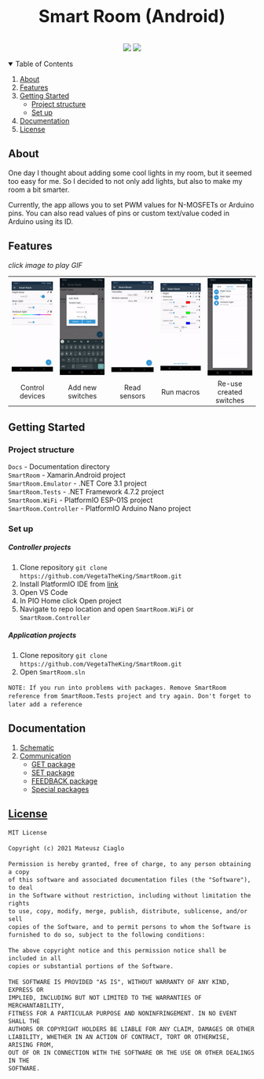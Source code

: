 <p align="center" style="font-weight: bold;font-size: 2.5em">
Smart Room (Android)
</p>

<p align="center">
    <a href="https://github.com/VegetaTheKing/SmartRoom/actions/workflows/build-test-app.yml"><img src="https://github.com/VegetaTheKing/SmartRoom/actions/workflows/build-test-app.yml/badge.svg"></a>
    <a href="/./LICENSE"><img src="https://img.shields.io/github/license/VegetaTheKing/SmartRoom"></a>
</p>

<details open="open">
  <summary>Table of Contents</summary>
  <ol>
    <li><a href="#about">About</a></li>
    <li><a href="#features">Features</a></li>
    <li>
      <a href="#getting-started">Getting Started</a>
      <ul>
        <li><a href="#project-structure">Project structure</a></li>
        <li><a href="#set-up">Set up</a></li>
      </ul>
    </li>
    <li><a href="#documentation">Documentation</a></li>
    <li><a href="#license">License</a></li>
  </ol>
</details>

## About

One day I thought about adding some cool lights in my room, but it seemed too easy for me. So I decided to not only add lights, but also to make my room a bit smarter.

Currently, the app allows you to set PWM values for N-MOSFETs or Arduino pins. You can also read values of pins or custom text/value coded in Arduino using its ID.

## Features

_click image to play GIF_

<table>
    <tr>
        <th style="text-align:center"><a href="/./docs/img/switches.gif"><img alt="switches" src="/./docs/img/preview_switches.png"></a></th>
        <th style="text-align:center"><a href="/./docs/img/switch_new.gif"><img alt="new switch" src="/./docs/img/preview_switch_new.png"></a></th>
        <th style="text-align:center"><a href="/./docs/img/sensors.gif"><img alt="sensors" src="/./docs/img/preview_sensors.png"></a></th>
        <th style="text-align:center"><a href="/./docs/img/macros.gif"><img alt="macros" src="/./docs/img/preview_macros.png"></a></th>
        <th style="text-align:center"><a href="/./docs/img/macros_new.gif"><img alt="reuse switches" src="/./docs/img/preview_macros_new.png"></a></th>
    </tr>
    <tr>
        <td align="center">Control devices</td>
        <td align="center">Add new switches</td>
        <td align="center">Read sensors</td>
        <td align="center">Run macros</td>
        <td align="center">Re-use created switches</td>
    </tr>
</table>

## Getting Started

### Project structure

`Docs` - Documentation directory<br>
`SmartRoom` - Xamarin.Android project<br>
`SmartRoom.Emulator` - .NET Core 3.1 project<br>
`SmartRoom.Tests` - .NET Framework 4.7.2 project<br>
`SmartRoom.WiFi` - PlatformIO ESP-01S project<br>
`SmartRoom.Controller` - PlatformIO Arduino Nano project

### Set up

##### Controller projects
1. Clone repository
    `git clone https://github.com/VegetaTheKing/SmartRoom.git`
2. Install PlatformIO IDE from <a href="https://marketplace.visualstudio.com/items?itemName=platformio.platformio-ide">link</a>
3. Open VS Code
4.  In PIO Home click  Open project
5. Navigate to repo location and open `SmartRoom.WiFi` or `SmartRoom.Controller`


##### Application projects
1. Clone repository
    `git clone https://github.com/VegetaTheKing/SmartRoom.git`
2. Open `SmartRoom.sln`

`NOTE: If you run into problems with packages. Remove SmartRoom reference from SmartRoom.Tests project and try again. Don't forget to later add a reference`

## Documentation

<ol>
    <li><a href="/./docs/Schematic.md#schematic">Schematic</a></li>
    <li>
        <a href="/./docs/Communication.md#communication">Communication</a>
        <ul>
            <li><a href="/./docs/Communication.md#get-package">GET package</a></li>
            <li><a href="/./docs/Communication.md#set-package">SET package</a></li>
            <li><a href="/./docs/Communication.md#feedback-package">FEEDBACK package</a></li>
            <li><a href="/./docs/Communication.md#special-packages">Special packages</a></li>
        </ul>
    </li>
</ol>

## [License](/./LICENSE)

```
MIT License

Copyright (c) 2021 Mateusz Ciaglo

Permission is hereby granted, free of charge, to any person obtaining a copy
of this software and associated documentation files (the "Software"), to deal
in the Software without restriction, including without limitation the rights
to use, copy, modify, merge, publish, distribute, sublicense, and/or sell
copies of the Software, and to permit persons to whom the Software is
furnished to do so, subject to the following conditions:

The above copyright notice and this permission notice shall be included in all
copies or substantial portions of the Software.

THE SOFTWARE IS PROVIDED "AS IS", WITHOUT WARRANTY OF ANY KIND, EXPRESS OR
IMPLIED, INCLUDING BUT NOT LIMITED TO THE WARRANTIES OF MERCHANTABILITY,
FITNESS FOR A PARTICULAR PURPOSE AND NONINFRINGEMENT. IN NO EVENT SHALL THE
AUTHORS OR COPYRIGHT HOLDERS BE LIABLE FOR ANY CLAIM, DAMAGES OR OTHER
LIABILITY, WHETHER IN AN ACTION OF CONTRACT, TORT OR OTHERWISE, ARISING FROM,
OUT OF OR IN CONNECTION WITH THE SOFTWARE OR THE USE OR OTHER DEALINGS IN THE
SOFTWARE.
```